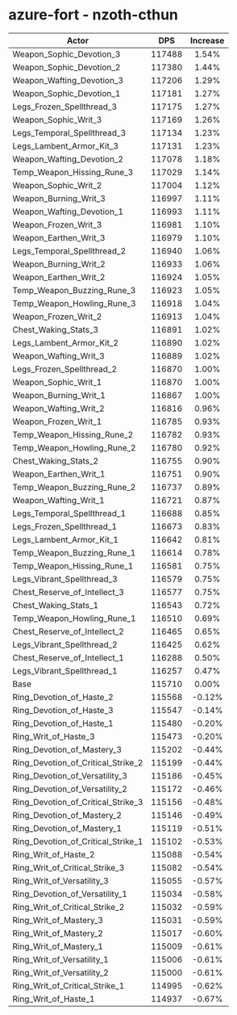 # azure-fort - nzoth-cthun
| Actor | DPS | Increase |
|---|:---:|:---:|
|Weapon_Sophic_Devotion_3|117488|1.54%|
|Weapon_Sophic_Devotion_2|117380|1.44%|
|Weapon_Wafting_Devotion_3|117206|1.29%|
|Weapon_Sophic_Devotion_1|117181|1.27%|
|Legs_Frozen_Spellthread_3|117175|1.27%|
|Weapon_Sophic_Writ_3|117169|1.26%|
|Legs_Temporal_Spellthread_3|117134|1.23%|
|Legs_Lambent_Armor_Kit_3|117131|1.23%|
|Weapon_Wafting_Devotion_2|117078|1.18%|
|Temp_Weapon_Hissing_Rune_3|117029|1.14%|
|Weapon_Sophic_Writ_2|117004|1.12%|
|Weapon_Burning_Writ_3|116997|1.11%|
|Weapon_Wafting_Devotion_1|116993|1.11%|
|Weapon_Frozen_Writ_3|116981|1.10%|
|Weapon_Earthen_Writ_3|116979|1.10%|
|Legs_Temporal_Spellthread_2|116940|1.06%|
|Weapon_Burning_Writ_2|116933|1.06%|
|Weapon_Earthen_Writ_2|116924|1.05%|
|Temp_Weapon_Buzzing_Rune_3|116923|1.05%|
|Temp_Weapon_Howling_Rune_3|116918|1.04%|
|Weapon_Frozen_Writ_2|116913|1.04%|
|Chest_Waking_Stats_3|116891|1.02%|
|Legs_Lambent_Armor_Kit_2|116890|1.02%|
|Weapon_Wafting_Writ_3|116889|1.02%|
|Legs_Frozen_Spellthread_2|116870|1.00%|
|Weapon_Sophic_Writ_1|116870|1.00%|
|Weapon_Burning_Writ_1|116867|1.00%|
|Weapon_Wafting_Writ_2|116816|0.96%|
|Weapon_Frozen_Writ_1|116785|0.93%|
|Temp_Weapon_Hissing_Rune_2|116782|0.93%|
|Temp_Weapon_Howling_Rune_2|116780|0.92%|
|Chest_Waking_Stats_2|116755|0.90%|
|Weapon_Earthen_Writ_1|116751|0.90%|
|Temp_Weapon_Buzzing_Rune_2|116737|0.89%|
|Weapon_Wafting_Writ_1|116721|0.87%|
|Legs_Temporal_Spellthread_1|116688|0.85%|
|Legs_Frozen_Spellthread_1|116673|0.83%|
|Legs_Lambent_Armor_Kit_1|116642|0.81%|
|Temp_Weapon_Buzzing_Rune_1|116614|0.78%|
|Temp_Weapon_Hissing_Rune_1|116581|0.75%|
|Legs_Vibrant_Spellthread_3|116579|0.75%|
|Chest_Reserve_of_Intellect_3|116577|0.75%|
|Chest_Waking_Stats_1|116543|0.72%|
|Temp_Weapon_Howling_Rune_1|116510|0.69%|
|Chest_Reserve_of_Intellect_2|116465|0.65%|
|Legs_Vibrant_Spellthread_2|116425|0.62%|
|Chest_Reserve_of_Intellect_1|116288|0.50%|
|Legs_Vibrant_Spellthread_1|116257|0.47%|
|Base|115710|0.00%|
|Ring_Devotion_of_Haste_2|115568|-0.12%|
|Ring_Devotion_of_Haste_3|115547|-0.14%|
|Ring_Devotion_of_Haste_1|115480|-0.20%|
|Ring_Writ_of_Haste_3|115473|-0.20%|
|Ring_Devotion_of_Mastery_3|115202|-0.44%|
|Ring_Devotion_of_Critical_Strike_2|115199|-0.44%|
|Ring_Devotion_of_Versatility_3|115186|-0.45%|
|Ring_Devotion_of_Versatility_2|115172|-0.46%|
|Ring_Devotion_of_Critical_Strike_3|115156|-0.48%|
|Ring_Devotion_of_Mastery_2|115146|-0.49%|
|Ring_Devotion_of_Mastery_1|115119|-0.51%|
|Ring_Devotion_of_Critical_Strike_1|115102|-0.53%|
|Ring_Writ_of_Haste_2|115088|-0.54%|
|Ring_Writ_of_Critical_Strike_3|115082|-0.54%|
|Ring_Writ_of_Versatility_3|115055|-0.57%|
|Ring_Devotion_of_Versatility_1|115034|-0.58%|
|Ring_Writ_of_Critical_Strike_2|115032|-0.59%|
|Ring_Writ_of_Mastery_3|115031|-0.59%|
|Ring_Writ_of_Mastery_2|115017|-0.60%|
|Ring_Writ_of_Mastery_1|115009|-0.61%|
|Ring_Writ_of_Versatility_1|115006|-0.61%|
|Ring_Writ_of_Versatility_2|115000|-0.61%|
|Ring_Writ_of_Critical_Strike_1|114995|-0.62%|
|Ring_Writ_of_Haste_1|114937|-0.67%|
